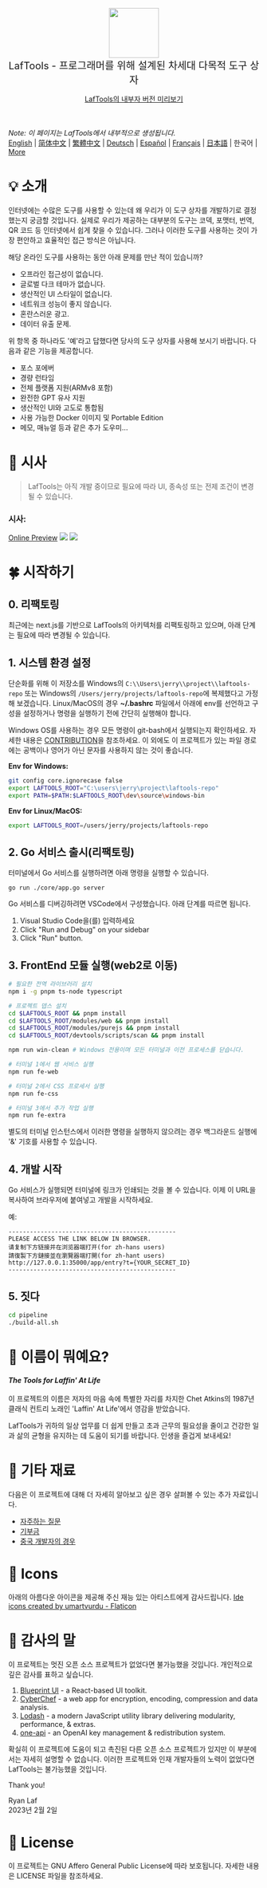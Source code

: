 <p align="center">
<img width="100" src="https://github.com/work7z/LafTools/blob/dev/modules/web2/public/static/icon.png?raw=true"></img>
<br>
<span style="font-size:20px">LafTools - 프로그래머를 위해 설계된 차세대 다목적 도구 상자
</span>
<center>
<div style="text-align:center;">
<a target="_blank" href="http://cloud.laf-tools.com">LafTools의 내부자 버전 미리보기</a>
</div>
</center>
<br><br>
</p>

<i>Note: 이 페이지는 LafTools에서 내부적으로 생성됩니다.</i> <br/> [English](/docs/en_US)  |  [简体中文](/docs/zh_CN)  |  [繁體中文](/docs/zh_HK)  |  [Deutsch](/docs/de)  |  [Español](/docs/es)  |  [Français](/docs/fr)  |  [日本語](/docs/ja)  |  한국어 | [More](/docs/) <br/>

# 💡 소개

인터넷에는 수많은 도구를 사용할 수 있는데 왜 우리가 이 도구 상자를 개발하기로 결정했는지 궁금할 것입니다. 실제로 우리가 제공하는 대부분의 도구는 코덱, 포맷터, 번역, QR 코드 등 인터넷에서 쉽게 찾을 수 있습니다. 그러나 이러한 도구를 사용하는 것이 가장 편안하고 효율적인 접근 방식은 아닙니다.

해당 온라인 도구를 사용하는 동안 아래 문제를 만난 적이 있습니까?

- 오프라인 접근성이 없습니다.
- 글로벌 다크 테마가 없습니다.
- 생산적인 UI 스타일이 없습니다.
- 네트워크 성능이 좋지 않습니다.
- 혼란스러운 광고.
- 데이터 유출 문제.

위 항목 중 하나라도 '예'라고 답했다면 당사의 도구 상자를 사용해 보시기 바랍니다. 다음과 같은 기능을 제공합니다.

- 포스 포에버
- 경량 런타임
- 전체 플랫폼 지원(ARMv8 포함)
- 완전한 GPT 유사 지원
- 생산적인 UI와 고도로 통합됨
- 사용 가능한 Docker 이미지 및 Portable Edition
- 메모, 매뉴얼 등과 같은 추가 도우미...

# 🌠 시사

> LafTools는 아직 개발 중이므로 필요에 따라 UI, 종속성 또는 전제 조건이 변경될 수 있습니다.

### 시사:

[Online Preview](http://cloud.laf-tools.com)
![](https://github.com/work7z/LafTools/blob/dev/devtools/images/preview.png?raw=true)
![](https://github.com/work7z/LafTools/blob/dev/devtools/images/preview-dark.png?raw=true)

# 🍀 시작하기

## 0. 리팩토링

최근에는 next.js를 기반으로 LafTools의 아키텍처를 리팩토링하고 있으며, 아래 단계는 필요에 따라 변경될 수 있습니다.

## 1. 시스템 환경 설정

단순화를 위해 이 저장소를 Windows의 `C:\\Users\jerry\\project\\laftools-repo` 또는 Windows의 `/Users/jerry/projects/laftools-repo`에 복제했다고 가정해 보겠습니다. Linux/MacOS의 경우 **~/.bashrc** 파일에서 아래에 env를 선언하고 구성을 설정하거나 명령을 실행하기 전에 간단히 실행해야 합니다.

Windows OS를 사용하는 경우 모든 명령이 git-bash에서 실행되는지 확인하세요. 자세한 내용은 [CONTRIBUTION](./docs/CONTRIBUTION.md)을 참조하세요. 이 외에도 이 프로젝트가 있는 파일 경로에는 공백이나 영어가 아닌 문자를 사용하지 않는 것이 좋습니다.

**Env for Windows:**

```bash
git config core.ignorecase false
export LAFTOOLS_ROOT="C:\users\jerry\project\laftools-repo"
export PATH=$PATH:$LAFTOOLS_ROOT\dev\source\windows-bin
```

**Env for Linux/MacOS:**

```bash
export LAFTOOLS_ROOT=/users/jerry/projects/laftools-repo
```

## 2. Go 서비스 출시(리팩토링)

터미널에서 Go 서비스를 실행하려면 아래 명령을 실행할 수 있습니다.

```shell
go run ./core/app.go server
```

Go 서비스를 디버깅하려면 VSCode에서 구성했습니다. 아래 단계를 따르면 됩니다.

1. Visual Studio Code을(를) 입력하세요
2. Click "Run and Debug" on your sidebar
3. Click "Run" button.

## 3. FrontEnd 모듈 실행(web2로 이동)

```bash
# 필요한 전역 라이브러리 설치
npm i -g pnpm ts-node typescript

# 프로젝트 뎁스 설치
cd $LAFTOOLS_ROOT && pnpm install
cd $LAFTOOLS_ROOT/modules/web && pnpm install
cd $LAFTOOLS_ROOT/modules/purejs && pnpm install
cd $LAFTOOLS_ROOT/devtools/scripts/scan && pnpm install

npm run win-clean # Windows 전용이며 모든 터미널과 이전 프로세스를 닫습니다.

# 터미널 1에서 웹 서비스 실행
npm run fe-web

# 터미널 2에서 CSS 프로세서 실행
npm run fe-css

# 터미널 3에서 추가 작업 실행
npm run fe-extra

```

별도의 터미널 인스턴스에서 이러한 명령을 실행하지 않으려는 경우 백그라운드 실행에 '&' 기호를 사용할 수 있습니다.

## 4. 개발 시작

Go 서비스가 실행되면 터미널에 링크가 인쇄되는 것을 볼 수 있습니다. 이제 이 URL을 복사하여 브라우저에 붙여넣고 개발을 시작하세요.

예:

```output
-----------------------------------------------
PLEASE ACCESS THE LINK BELOW IN BROWSER.
请复制下方链接并在浏览器端打开(for zh-hans users)
請復製下方鏈接並在瀏覽器端打開(for zh-hant users)
http://127.0.0.1:35000/app/entry?t={YOUR_SECRET_ID}
-----------------------------------------------
```

## 5. 짓다

```bash
cd pipeline
./build-all.sh
```

# 🌱 이름이 뭐예요?

#### _The Tools for Laffin' At Life_

이 프로젝트의 이름은 저자의 마음 속에 특별한 자리를 차지한 Chet Atkins의 1987년 클래식 컨트리 노래인 'Laffin' At Life'에서 영감을 받았습니다.

LafTools가 귀하의 일상 업무를 더 쉽게 만들고 초과 근무의 필요성을 줄이고 건강한 일과 삶의 균형을 유지하는 데 도움이 되기를 바랍니다. 인생을 즐겁게 보내세요!

# 📑 기타 재료

다음은 이 프로젝트에 대해 더 자세히 알아보고 싶은 경우 살펴볼 수 있는 추가 자료입니다.

- [자주하는 질문](/docs/ko/FAQ.md)
- [기부금](/docs/ko/CONTRIBUTION.md)
- [중국 개발자의 경우](/devtools/notes/common/issues.md)

# 💐 Icons

아래의 아름다운 아이콘을 제공해 주신 재능 있는 아티스트에게 감사드립니다.
<a href="https://www.flaticon.com/free-icons/ide" title="ide icons">Ide icons created by umartvurdu - Flaticon</a>

# 🙏 감사의 말

이 프로젝트는 멋진 오픈 소스 프로젝트가 없었다면 불가능했을 것입니다. 개인적으로 깊은 감사를 표하고 싶습니다.

1. [Blueprint UI](https://blueprintjs.com/) - a React-based UI toolkit.
1. [CyberChef](https://github.com/gchq/CyberChef/tree/master) - a web app for encryption, encoding, compression and data analysis.
1. [Lodash](https://github.com/lodash/lodash) - a modern JavaScript utility library delivering modularity, performance, & extras.
1. [one-api](https://github.com/songquanpeng/one-api) - an OpenAI key management & redistribution system.

확실히 이 프로젝트에 도움이 되고 촉진된 다른 오픈 소스 프로젝트가 있지만 이 부분에서는 자세히 설명할 수 없습니다. 이러한 프로젝트와 인재 개발자들의 노력이 없었다면 LafTools는 불가능했을 것입니다.

Thank you!

Ryan Laf  
2023년 2월 2일

# 🪪 License

이 프로젝트는 GNU Affero General Public License에 따라 보호됩니다. 자세한 내용은 LICENSE 파일을 참조하세요.
